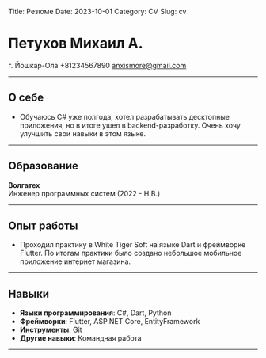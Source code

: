Title: Резюме
Date: 2023-10-01
Category: CV
Slug: cv

# Петухов Михаил А.

г. Йошкар-Ола
+81234567890
anxismore@gmail.com 

---

## О себе

- Обучаюсь C# уже полгода, хотел разрабатывать десктопные приложения, но в итоге ушел в backend-разработку. Очень хочу улучшить свои навыки в этом языке.

---

## Образование

**Волгатех**  
Инженер программных систем (2022 - Н.В.)

---

## Опыт работы

- Проходил практику в White Tiger Soft на языке Dart и фреймворке Flutter. По итогам практики было создано небольшое мобильное приложение интернет магазина. 

---

## Навыки

- **Языки программирования**: C#, Dart, Python
- **Фреймворки**: Flutter, ASP.NET Core, EntityFramework
- **Инструменты**: Git
- **Другие навыки**: Командная работа

---
